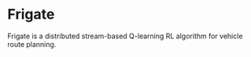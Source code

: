 # Frigate

Frigate is a distributed stream-based Q-learning RL algorithm for vehicle route planning.
